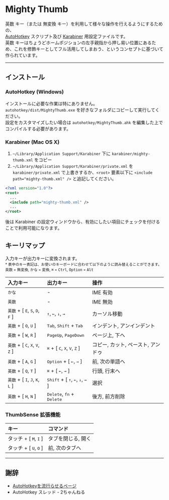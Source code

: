 # Mighty Thumb
<kbd>英数</kbd> キー（または <kbd>無変換</kbd> キー）を利用して様々な操作を行えるようにするための、  
[AutoHotkey](http://www.autohotkey.com/) スクリプト及び [Karabiner](https://pqrs.org/osx/karabiner/index.html.ja) 用設定ファイルです。  
<kbd>英数</kbd> キーはちょうどホームポジションの左手親指から押し易い位置にあるため、これを修飾キーとしてフル活用してしまおう、というコンセプトに基づいて作られています。

---

## インストール

### AutoHotkey (Windows)
インストールに必要な作業は特にありません。  
`autohotkey/dist/MightyThumb.exe` を好きなフォルダにコピーして実行してください。  
設定をカスタマイズしたい場合は `autohotkey/MightyThumb.ahk` を編集した上でコンパイルする必要があります。

### Karabiner (Mac OS X)
1. `~/Library/Application Support/Karabiner` 下に `karabiner/mighty-thumb.xml` をコピー
2. `~/Library/Application Support/Karabiner/private.xml` を `karabiner/private.xml` で上書きするか、`<root>` 要素以下に `<include path="mighty-thumb.xml" />` と追記してください。

```xml
<?xml version="1.0"?>
<root>
  ...
  <include path="mighty-thumb.xml" />
  ...
</root>
```

後は Karabiner の設定ウィンドウから、有効にしたい項目にチェックを付けることで利用可能になります。

## キーリマップ
入力キーが出力キーに変換されます。  
<small>\* 表中のキー表記は、お使いのキーボードに合わせて以下のように読み替えることができます。  
<kbd>英数</kbd> = <kbd>無変換</kbd>, <kbd>かな</kbd> = <kbd>変換</kbd>, <kbd>⌘</kbd> = <kbd>Ctrl</kbd>, <kbd>Option</kbd> = <kbd>Alt</kbd></small>

| 入力キー | 出力キー | 操作
|:--|:--|:--
| <kbd>かな</kbd> | - | IME 有効
| <kbd>英数</kbd> | - | IME 無効
| <kbd>英数</kbd> + [ <kbd>E</kbd>, <kbd>S</kbd>, <kbd>D</kbd>, <kbd>F</kbd> ] | <kbd>↑</kbd>, <kbd>←</kbd>, <kbd>↓</kbd>, <kbd>→</kbd> | カーソル移動
| <kbd>英数</kbd> + [ <kbd>O</kbd>, <kbd>U</kbd> ] | <kbd>Tab</kbd>, <kbd>Shift</kbd> + <kbd>Tab</kbd> | インデント, アンインデント
| <kbd>英数</kbd> + [ <kbd>W</kbd>, <kbd>R</kbd> ] | <kbd>PageUp</kbd>, <kbd>PageDown</kbd> | ページ上, 下へ
| <kbd>英数</kbd> + [ <kbd>C</kbd>, <kbd>X</kbd>, <kbd>V</kbd>, <kbd>Z</kbd> ] | <kbd>⌘</kbd> + [ <kbd>C</kbd>, <kbd>X</kbd>, <kbd>V</kbd>, <kbd>Z</kbd> ] | コピー, カット, ペースト, アンドゥ
| <kbd>英数</kbd> + [ <kbd>A</kbd>, <kbd>G</kbd> ] | <kbd>Option</kbd> + [ <kbd>←</kbd>, <kbd>→</kbd> ] |  前, 次の単語へ
| <kbd>英数</kbd> + [ <kbd>Q</kbd>, <kbd>T</kbd> ] | <kbd>⌘</kbd> + [ <kbd>←</kbd>, <kbd>→</kbd> ] | 行頭, 行末へ
| <kbd>英数</kbd> + [ <kbd>I</kbd>, <kbd>J</kbd>, <kbd>K</kbd>, <kbd>L</kbd> ] | <kbd>Shift</kbd> + [ <kbd>↑</kbd>, <kbd>←</kbd>, <kbd>↓</kbd>, <kbd>→</kbd> ] | 選択
| <kbd>英数</kbd> + [ <kbd>H</kbd>, <kbd>N</kbd> ] | <kbd>Delete</kbd>, <kbd>fn</kbd> + <kbd>Delete</kbd> | 後方, 前方削除

### ThumbSense 拡張機能

| キー | コマンド
|:--|:--
| タッチ + [ <kbd>M</kbd>, <kbd>I</kbd> ] | タブを閉じる, 開く
| タッチ + [ <kbd>U</kbd>, <kbd>O</kbd> ] | 前, 次のタブへ

---

## 謝辞
+ [AutoHotkeyを流行らせるページ](http://lukewarm.s101.xrea.com/index.html)
+ AutoHotkey スレッド - 2ちゃんねる
